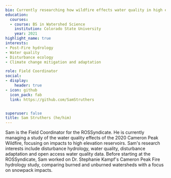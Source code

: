 ```yaml
---
bio: Currently researching how wildfire effects water quality in high elevation reservoirs 
education:
  courses:
  - course: BS in Watershed Science
    institution: Colorado State University
    year: 2021
highlight_name: true
interests:
- Post-Fire hydrology
- Water quality
- Disturbance ecology 
- Climate change mitigation and adaptation

role: Field Coordinator
social:
- display:
    header: true
- icon: github
  icon_pack: fab
  link: https://github.com/SamStruthers


superuser: false
title: Sam Struthers (he/him)
---
```


Sam is the Field Coordinator for the ROSSyndicate. He is currently managing a study of the water quality effects of the 2020 Cameron Peak Wildfire, focusing on impacts to high elevation reservoirs. Sam's research interests include disturbance hydrology, water quality, disturbance adaptation and open access water quality data. Before starting at the ROSSyndicate, Sam worked on Dr. Stephanie Kampf's Cameron Peak Fire hydrology study, comparing burned and unburned watersheds with a focus on snowpack impacts. 



